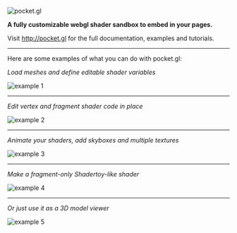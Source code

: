 ![pocket.gl](https://raw.githubusercontent.com/gportelli/pocket.gl/master/assets/screenshots/logo.png)

**A fully customizable webgl shader sandbox to embed in your pages.**

Visit http://pocket.gl for the full documentation, examples and tutorials.
***

Here are some examples of what you can do with pocket.gl:

*Load meshes and define editable shader variables*

![example 1](https://raw.githubusercontent.com/gportelli/pocket.gl/master/assets/screenshots/screenshot1.png)
***
*Edit vertex and fragment shader code in place*

![example 2](https://raw.githubusercontent.com/gportelli/pocket.gl/master/assets/screenshots/screenshot5.png)
***
*Animate your shaders, add skyboxes and multiple textures*

![example 3](https://raw.githubusercontent.com/gportelli/pocket.gl/master/assets/screenshots/screenshot2.png)
***
*Make a fragment-only Shadertoy-like shader*

![example 4](https://raw.githubusercontent.com/gportelli/pocket.gl/master/assets/screenshots/screenshot3.png)
***
*Or just use it as a 3D model viewer*

![example 5](https://raw.githubusercontent.com/gportelli/pocket.gl/master/assets/screenshots/screenshot4.png)
